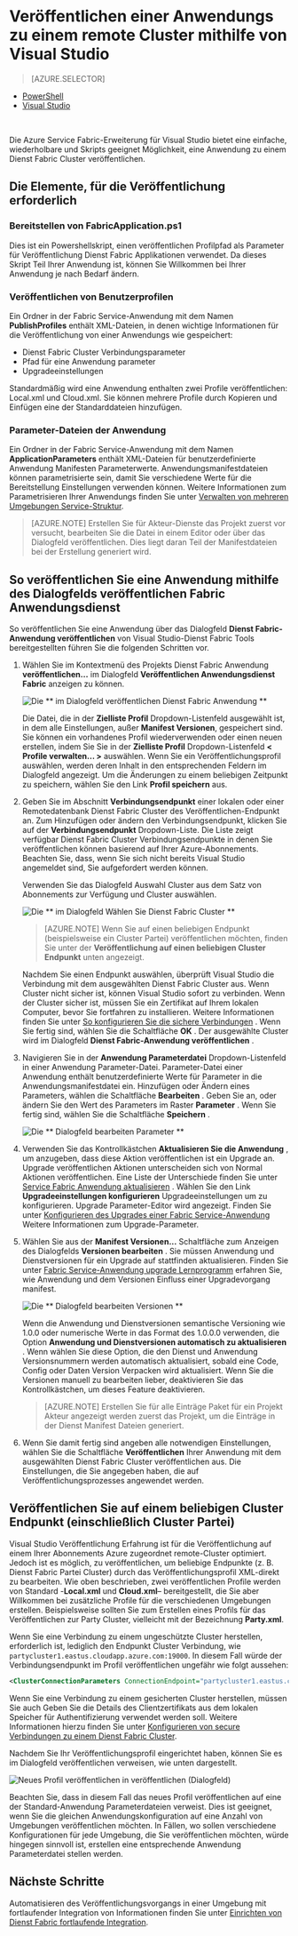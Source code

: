 <properties
    pageTitle="Veröffentlichen eine app zu einem remote Cluster mit Visual Studio | Microsoft Azure"
    description="Erfahren Sie, wie eine Anwendung zu einem Remotedienst Fabric Cluster mithilfe von Visual Studio veröffentlichen."
    services="service-fabric"
    documentationCenter="na"
    authors="cawams"
    manager="timlt"
    editor="" />

<tags
    ms.service="multiple"
    ms.devlang="dotnet"
    ms.topic="article"
    ms.tgt_pltfrm="na"
    ms.workload="multiple"
    ms.date="07/29/2016"
    ms.author="cawa" />

# <a name="publish-an-application-to-a-remote-cluster-by-using-visual-studio"></a>Veröffentlichen einer Anwendungs zu einem remote Cluster mithilfe von Visual Studio

> [AZURE.SELECTOR]
- [PowerShell](service-fabric-deploy-remove-applications.md)
- [Visual Studio](service-fabric-publish-app-remote-cluster.md)

<br/>

Die Azure Service Fabric-Erweiterung für Visual Studio bietet eine einfache, wiederholbare und Skripts geeignet Möglichkeit, eine Anwendung zu einem Dienst Fabric Cluster veröffentlichen.

## <a name="the-artifacts-required-for-publishing"></a>Die Elemente, für die Veröffentlichung erforderlich

### <a name="deploy-fabricapplicationps1"></a>Bereitstellen von FabricApplication.ps1

Dies ist ein Powershellskript, einen veröffentlichen Profilpfad als Parameter für Veröffentlichung Dienst Fabric Applikationen verwendet. Da dieses Skript Teil Ihrer Anwendung ist, können Sie Willkommen bei Ihrer Anwendung je nach Bedarf ändern.

### <a name="publish-profiles"></a>Veröffentlichen von Benutzerprofilen

Ein Ordner in der Fabric Service-Anwendung mit dem Namen **PublishProfiles** enthält XML-Dateien, in denen wichtige Informationen für die Veröffentlichung von einer Anwendungs wie gespeichert:

- Dienst Fabric Cluster Verbindungsparameter
- Pfad für eine Anwendung parameter
- Upgradeeinstellungen

Standardmäßig wird eine Anwendung enthalten zwei Profile veröffentlichen: Local.xml und Cloud.xml. Sie können mehrere Profile durch Kopieren und Einfügen eine der Standarddateien hinzufügen.

### <a name="application-parameter-files"></a>Parameter-Dateien der Anwendung

Ein Ordner in der Fabric Service-Anwendung mit dem Namen **ApplicationParameters** enthält XML-Dateien für benutzerdefinierte Anwendung Manifesten Parameterwerte. Anwendungsmanifestdateien können parametrisierte sein, damit Sie verschiedene Werte für die Bereitstellung Einstellungen verwenden können. Weitere Informationen zum Parametrisieren Ihrer Anwendungs finden Sie unter [Verwalten von mehreren Umgebungen Service-Struktur](service-fabric-manage-multiple-environment-app-configuration.md).

>[AZURE.NOTE] Erstellen Sie für Akteur-Dienste das Projekt zuerst vor versucht, bearbeiten Sie die Datei in einem Editor oder über das Dialogfeld veröffentlichen. Dies liegt daran Teil der Manifestdateien bei der Erstellung generiert wird.

## <a name="to-publish-an-application-by-using-the-publish-service-fabric-application-dialog-box"></a>So veröffentlichen Sie eine Anwendung mithilfe des Dialogfelds veröffentlichen Fabric Anwendungsdienst

So veröffentlichen Sie eine Anwendung über das Dialogfeld **Dienst Fabric-Anwendung veröffentlichen** von Visual Studio-Dienst Fabric Tools bereitgestellten führen Sie die folgenden Schritten vor.

1. Wählen Sie im Kontextmenü des Projekts Dienst Fabric Anwendung **veröffentlichen...** im Dialogfeld **Veröffentlichen Anwendungsdienst Fabric** anzeigen zu können.

    ![Die ** im Dialogfeld veröffentlichen Dienst Fabric Anwendung **][0]

    Die Datei, die in der **Zielliste Profil** Dropdown-Listenfeld ausgewählt ist, in dem alle Einstellungen, außer **Manifest Versionen**, gespeichert sind. Sie können ein vorhandenes Profil wiederverwenden oder einen neuen erstellen, indem Sie Sie in der **Zielliste Profil** Dropdown-Listenfeld **< Profile verwalten... >** auswählen. Wenn Sie ein Veröffentlichungsprofil auswählen, werden deren Inhalt in den entsprechenden Feldern im Dialogfeld angezeigt. Um die Änderungen zu einem beliebigen Zeitpunkt zu speichern, wählen Sie den Link **Profil speichern** aus.    

2. Geben Sie im Abschnitt **Verbindungsendpunkt** einer lokalen oder einer Remotedatenbank Dienst Fabric Cluster des Veröffentlichen-Endpunkt an. Zum Hinzufügen oder ändern den Verbindungsendpunkt, klicken Sie auf der **Verbindungsendpunkt** Dropdown-Liste. Die Liste zeigt verfügbar Dienst Fabric Cluster Verbindungsendpunkte in denen Sie veröffentlichen können basierend auf Ihrer Azure-Abonnements. Beachten Sie, dass, wenn Sie sich nicht bereits Visual Studio angemeldet sind, Sie aufgefordert werden können.

    Verwenden Sie das Dialogfeld Auswahl Cluster aus dem Satz von Abonnements zur Verfügung und Cluster auswählen.

    ![Die ** im Dialogfeld Wählen Sie Dienst Fabric Cluster **][1]

    >[AZURE.NOTE] Wenn Sie auf einen beliebigen Endpunkt (beispielsweise ein Cluster Partei) veröffentlichen möchten, finden Sie unter der **Veröffentlichung auf einen beliebigen Cluster Endpunkt** unten angezeigt.

    Nachdem Sie einen Endpunkt auswählen, überprüft Visual Studio die Verbindung mit dem ausgewählten Dienst Fabric Cluster aus. Wenn Cluster nicht sicher ist, können Visual Studio sofort zu verbinden. Wenn der Cluster sicher ist, müssen Sie ein Zertifikat auf Ihrem lokalen Computer, bevor Sie fortfahren zu installieren. Weitere Informationen finden Sie unter [So konfigurieren Sie die sichere Verbindungen](service-fabric-visualstudio-configure-secure-connections.md) . Wenn Sie fertig sind, wählen Sie die Schaltfläche **OK** . Der ausgewählte Cluster wird im Dialogfeld **Dienst Fabric-Anwendung veröffentlichen** .

3. Navigieren Sie in der **Anwendung Parameterdatei** Dropdown-Listenfeld in einer Anwendung Parameter-Datei. Parameter-Datei einer Anwendung enthält benutzerdefinierte Werte für Parameter in die Anwendungsmanifestdatei ein. Hinzufügen oder Ändern eines Parameters, wählen die Schaltfläche **Bearbeiten** . Geben Sie an, oder ändern Sie den Wert des Parameters im Raster **Parameter** . Wenn Sie fertig sind, wählen Sie die Schaltfläche **Speichern** .

    ![Die ** Dialogfeld bearbeiten Parameter **][2]

4. Verwenden Sie das Kontrollkästchen **Aktualisieren Sie die Anwendung** , um anzugeben, dass diese Aktion veröffentlichen ist ein Upgrade an. Upgrade veröffentlichen Aktionen unterscheiden sich von Normal Aktionen veröffentlichen. Eine Liste der Unterschiede finden Sie unter [Service Fabric Anwendung aktualisieren](service-fabric-application-upgrade.md) . Wählen Sie den Link **Upgradeeinstellungen konfigurieren** Upgradeeinstellungen um zu konfigurieren. Upgrade Parameter-Editor wird angezeigt. Finden Sie unter [Konfigurieren des Upgrades einer Fabric Service-Anwendung](service-fabric-visualstudio-configure-upgrade.md) Weitere Informationen zum Upgrade-Parameter.

5. Wählen Sie aus der **Manifest Versionen...** Schaltfläche zum Anzeigen des Dialogfelds **Versionen bearbeiten** . Sie müssen Anwendung und Dienstversionen für ein Upgrade auf stattfinden aktualisieren. Finden Sie unter [Fabric Service-Anwendung upgrade Lernprogramm](service-fabric-application-upgrade-tutorial.md) erfahren Sie, wie Anwendung und dem Versionen Einfluss einer Upgradevorgang manifest.

    ![Die ** Dialogfeld bearbeiten Versionen **][3]

    Wenn die Anwendung und Dienstversionen semantische Versioning wie 1.0.0 oder numerische Werte in das Format des 1.0.0.0 verwenden, die Option **Anwendung und Dienstversionen automatisch zu aktualisieren** . Wenn wählen Sie diese Option, die den Dienst und Anwendung Versionsnummern werden automatisch aktualisiert, sobald eine Code, Config oder Daten Version Verpacken wird aktualisiert. Wenn Sie die Versionen manuell zu bearbeiten lieber, deaktivieren Sie das Kontrollkästchen, um dieses Feature deaktivieren.

    >[AZURE.NOTE] Erstellen Sie für alle Einträge Paket für ein Projekt Akteur angezeigt werden zuerst das Projekt, um die Einträge in der Dienst Manifest Dateien generiert.

6. Wenn Sie damit fertig sind angeben alle notwendigen Einstellungen, wählen Sie die Schaltfläche **Veröffentlichen** Ihrer Anwendung mit dem ausgewählten Dienst Fabric Cluster veröffentlichen aus. Die Einstellungen, die Sie angegeben haben, die auf Veröffentlichungsprozesses angewendet werden.

## <a name="publish-to-an-arbitrary-cluster-endpoint-including-party-clusters"></a>Veröffentlichen Sie auf einem beliebigen Cluster Endpunkt (einschließlich Cluster Partei)

Visual Studio Veröffentlichung Erfahrung ist für die Veröffentlichung auf einem Ihrer Abonnements Azure zugeordnet remote-Cluster optimiert. Jedoch ist es möglich, zu veröffentlichen, um beliebige Endpunkte (z. B. Dienst Fabric Partei Cluster) durch das Veröffentlichungsprofil XML-direkt zu bearbeiten. Wie oben beschrieben, zwei veröffentlichen Profile werden von Standard -**Local.xml** und **Cloud.xml**– bereitgestellt, die Sie aber Willkommen bei zusätzliche Profile für die verschiedenen Umgebungen erstellen. Beispielsweise sollten Sie zum Erstellen eines Profils für das Veröffentlichen zur Party Cluster, vielleicht mit der Bezeichnung **Party.xml**.

Wenn Sie eine Verbindung zu einem ungeschützte Cluster herstellen, erforderlich ist, lediglich den Endpunkt Cluster Verbindung, wie `partycluster1.eastus.cloudapp.azure.com:19000`. In diesem Fall würde der Verbindungsendpunkt im Profil veröffentlichen ungefähr wie folgt aussehen:

```XML
<ClusterConnectionParameters ConnectionEndpoint="partycluster1.eastus.cloudapp.azure.com:19000" />
```

  Wenn Sie eine Verbindung zu einem gesicherten Cluster herstellen, müssen Sie auch Geben Sie die Details des Clientzertifikats aus dem lokalen Speicher für Authentifizierung verwendet werden soll. Weitere Informationen hierzu finden Sie unter [Konfigurieren von secure Verbindungen zu einem Dienst Fabric Cluster](service-fabric-visualstudio-configure-secure-connections.md).

  Nachdem Sie Ihr Veröffentlichungsprofil eingerichtet haben, können Sie es im Dialogfeld veröffentlichen verweisen, wie unten dargestellt.

  ![Neues Profil veröffentlichen in veröffentlichen (Dialogfeld)][4]

  Beachten Sie, dass in diesem Fall das neues Profil veröffentlichen auf eine der Standard-Anwendung Parameterdateien verweist. Dies ist geeignet, wenn Sie die gleichen Anwendungskonfiguration auf eine Anzahl von Umgebungen veröffentlichen möchten. In Fällen, wo sollen verschiedene Konfigurationen für jede Umgebung, die Sie veröffentlichen möchten, würde hingegen sinnvoll ist, erstellen eine entsprechende Anwendung Parameterdatei stellen werden.

## <a name="next-steps"></a>Nächste Schritte

Automatisieren des Veröffentlichungsvorgangs in einer Umgebung mit fortlaufender Integration von Informationen finden Sie unter [Einrichten von Dienst Fabric fortlaufende Integration](service-fabric-set-up-continuous-integration.md).


[0]: ./media/service-fabric-publish-app-remote-cluster/PublishDialog.png
[1]: ./media/service-fabric-publish-app-remote-cluster/SelectCluster.png
[2]: ./media/service-fabric-publish-app-remote-cluster/EditParams.png
[3]: ./media/service-fabric-publish-app-remote-cluster/EditVersions.png
[4]: ./media/service-fabric-publish-app-remote-cluster/publish-to-party-cluster.png
